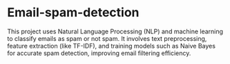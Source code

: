 # Email-spam-detection
This project uses Natural Language Processing (NLP) and machine learning to classify emails as spam or not spam. It involves text preprocessing, feature extraction (like TF-IDF), and training models such as Naive Bayes for accurate spam detection, improving email filtering efficiency.
